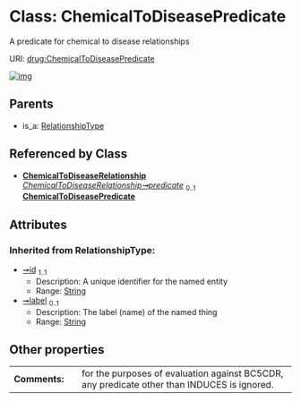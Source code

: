 
# Class: ChemicalToDiseasePredicate


A predicate for chemical to disease relationships

URI: [drug:ChemicalToDiseasePredicate](http://w3id.org/ontogpt/drug/ChemicalToDiseasePredicate)


[![img](https://yuml.me/diagram/nofunky;dir:TB/class/[RelationshipType],[ChemicalToDiseaseRelationship],[ChemicalToDiseaseRelationship]-%20predicate%200..1>[ChemicalToDiseasePredicate&#124;id(i):string;label(i):string%20%3F],[RelationshipType]^-[ChemicalToDiseasePredicate])](https://yuml.me/diagram/nofunky;dir:TB/class/[RelationshipType],[ChemicalToDiseaseRelationship],[ChemicalToDiseaseRelationship]-%20predicate%200..1>[ChemicalToDiseasePredicate&#124;id(i):string;label(i):string%20%3F],[RelationshipType]^-[ChemicalToDiseasePredicate])

## Parents

 *  is_a: [RelationshipType](RelationshipType.md)

## Referenced by Class

 *  **[ChemicalToDiseaseRelationship](ChemicalToDiseaseRelationship.md)** *[ChemicalToDiseaseRelationship➞predicate](ChemicalToDiseaseRelationship_predicate.md)*  <sub>0..1</sub>  **[ChemicalToDiseasePredicate](ChemicalToDiseasePredicate.md)**

## Attributes


### Inherited from RelationshipType:

 * [➞id](namedEntity__id.md)  <sub>1..1</sub>
     * Description: A unique identifier for the named entity
     * Range: [String](types/String.md)
 * [➞label](namedEntity__label.md)  <sub>0..1</sub>
     * Description: The label (name) of the named thing
     * Range: [String](types/String.md)

## Other properties

|  |  |  |
| --- | --- | --- |
| **Comments:** | | for the purposes of evaluation against BC5CDR, any predicate other than INDUCES is ignored. |

